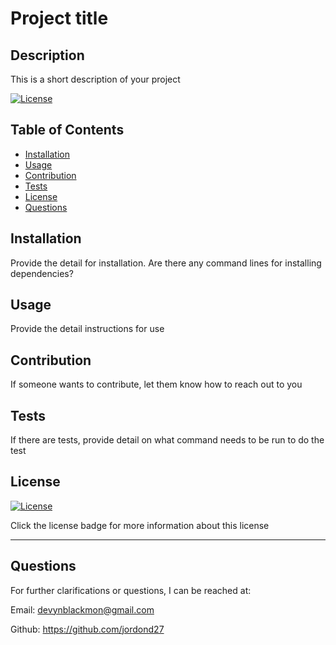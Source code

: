# Project title

  ## Description

  This is a short description of your project 

  [![License](https://img.shields.io/badge/%20no%20license-unlicense-blueviolet)](https://choosealicense.com/no-permission/) 


  ## Table of Contents

  - [Installation](#installation)
  - [Usage](#usage)
  - [Contribution](#contribution)
  - [Tests](#tests)
  - [License](#license)
  - [Questions](#questions)

  ## Installation

  Provide the detail for installation. Are there any command lines for installing dependencies?

  ## Usage

  Provide the detail instructions for use

  ## Contribution

  If someone wants to contribute, let them know how to reach out to you

  ## Tests

  If there are tests, provide detail on what command needs to be run to do the test

  ## License

  [![License](https://img.shields.io/badge/%20no%20license-unlicense-blueviolet)](https://choosealicense.com/no-permission/) 

  Click the license badge for more information about this license

  ---

  ## Questions

  For further clarifications or questions, I can be reached at: 

  Email: devynblackmon@gmail.com
  

  Github: https://github.com/jordond27
  